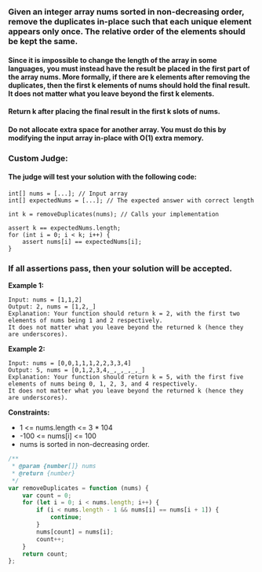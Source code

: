 ### Given an integer array nums sorted in non-decreasing order, remove the duplicates in-place such that each unique element appears only once. The relative order of the elements should be kept the same.

#### Since it is impossible to change the length of the array in some languages, you must instead have the result be placed in the first part of the array nums. More formally, if there are k elements after removing the duplicates, then the first k elements of nums should hold the final result. It does not matter what you leave beyond the first k elements.

#### Return k after placing the final result in the first k slots of nums.

#### Do not allocate extra space for another array. You must do this by modifying the input array in-place with O(1) extra memory.

### Custom Judge:

#### The judge will test your solution with the following code:

```
int[] nums = [...]; // Input array
int[] expectedNums = [...]; // The expected answer with correct length

int k = removeDuplicates(nums); // Calls your implementation

assert k == expectedNums.length;
for (int i = 0; i < k; i++) {
    assert nums[i] == expectedNums[i];
}
```
### If all assertions pass, then your solution will be accepted.

 
__Example 1:__
```
Input: nums = [1,1,2]
Output: 2, nums = [1,2,_]
Explanation: Your function should return k = 2, with the first two elements of nums being 1 and 2 respectively.
It does not matter what you leave beyond the returned k (hence they are underscores).
```

__Example 2:__
```
Input: nums = [0,0,1,1,1,2,2,3,3,4]
Output: 5, nums = [0,1,2,3,4,_,_,_,_,_]
Explanation: Your function should return k = 5, with the first five elements of nums being 0, 1, 2, 3, and 4 respectively.
It does not matter what you leave beyond the returned k (hence they are underscores).
```

__Constraints:__

* 1 <= nums.length <= 3 * 104
* -100 <= nums[i] <= 100
* nums is sorted in non-decreasing order.


```javascript
/**
 * @param {number[]} nums
 * @return {number}
 */
var removeDuplicates = function (nums) {
    var count = 0;
    for (let i = 0; i < nums.length; i++) {
        if (i < nums.length - 1 && nums[i] == nums[i + 1]) {
            continue;
        }
        nums[count] = nums[i];
        count++;
    }
    return count;
};
```